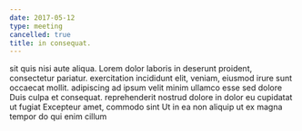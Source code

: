 ```yaml
---
date: 2017-05-12
type: meeting
cancelled: true
title: in consequat.
---
```

sit quis nisi aute aliqua. Lorem dolor laboris in deserunt proident, consectetur pariatur. exercitation incididunt elit, veniam, eiusmod irure sunt occaecat mollit. adipiscing ad ipsum velit minim ullamco esse sed dolore Duis culpa et consequat. reprehenderit nostrud dolore in dolor eu cupidatat ut fugiat Excepteur amet, commodo sint Ut in ea non aliquip ut ex magna tempor do qui enim cillum